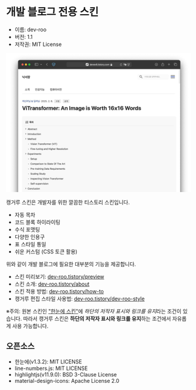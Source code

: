# 개발 블로그 전용 스킨

- 이름: dev-roo
- 버전: 1.1
- 저작권: MIT License

![캥거루 미리보기](/dev-roo/skin/preview1600.jpg)

캥거루 스킨은 개발자를 위한 깔끔한 티스토리 스킨입니다.

- 자동 목차
- 코드 블록 하이라이팅
- 수식 포맷팅
- 다양한 인용구
- 표 스타일 통일
- 쉬운 커스텀 (CSS 토큰 활용)

위와 같이 개발 블로그에 필요한 대부분의 기능을 제공합니다.

- 스킨 미리보기: [dev-roo.tistory/preview](https://dev-roo.tistory.com/entry/preview)
- 스킨 소개: [dev-roo.tistory/about](https://dev-roo.tistory.com/entry/about)
- 스킨 적용 방법: [dev-roo.tistory/how-to](https://dev-roo.tistory.com/entry/how-to)
- 캥거루 편집 스타일 사용법: [dev-roo.tistory/dev-roo-style](https://dev-roo.tistory.com/entry/dev-roo-style)

※주의: 원본 스킨인 ["한눈에 스킨"](https://toyou101.tistory.com/16)에 *하단의 저작자 표시와 링크를 유지*라는 조건이 있습니다. 따라서 캥거루 스킨은 **하단의 저작자 표시와 링크를 유지**하는 조건에서 자유롭게 사용 가능합니다.

## 오픈소스

- 한눈에(v1.3.2): MIT LICENSE
- line-numbers.js: MIT LICENSE
- highlightjs(v11.9.0): BSD 3-Clause License
- material-design-icons: Apache License 2.0
